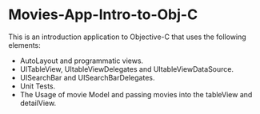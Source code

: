 # Movies-App-Intro-to-Obj-C
This is an introduction application to Objective-C that uses the following elements:
- AutoLayout and programmatic views.
- UITableView, UItableViewDelegates and UItableViewDataSource.
- UISearchBar and UISearchBarDelegates.
- Unit Tests.
- The Usage of movie Model and passing movies into the tableView and detailView.
